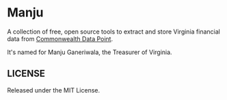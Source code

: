 # Manju

A collection of free, open source tools to extract and store Virginia financial data from [Commonwealth Data Point](http://datapoint.apa.virginia.gov/).

It's named for Manju Ganeriwala, the Treasurer of Virginia.

## LICENSE
Released under the MIT License.
